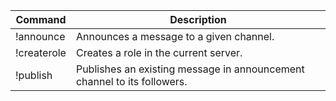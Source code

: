 | Command     | Description                                                             |
|-------------|-------------------------------------------------------------------------|
| !announce   | Announces a message to a given channel.                                 |
| !createrole | Creates a role in the current server.                                   |
| !publish    | Publishes an existing message in announcement channel to its followers. |
